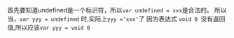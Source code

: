 首先要知道undefined是一个标识符，所以`var undefined = xxx`是合法的。
所以当，`var yyy = undefined` 时,实际上`yyy ='xxx'`了
因为表达式 `void 0 `没有返回值,所以应该`var yyy = void 0`
